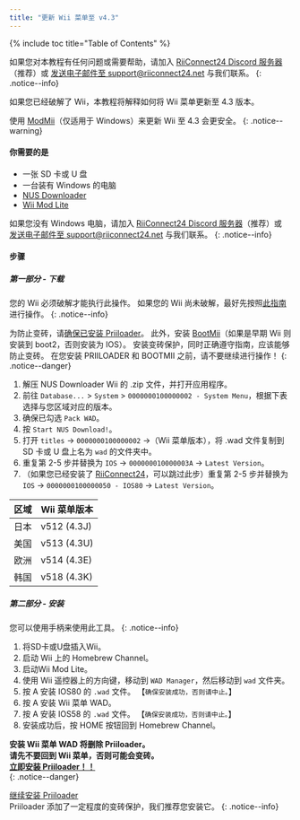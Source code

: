 ```yaml
---
title: "更新 Wii 菜单至 v4.3"
---
```


{% include toc title="Table of Contents" %}

如果您对本教程有任何问题或需要帮助，请加入 [RiiConnect24 Discord 服务器](https://discord.gg/rc24)（推荐）或 [发送电子邮件至 support@riiconnect24.net](mailto:support@riiconnect24.net) 与我们联系。
{: .notice--info}

如果您已经破解了 Wii，本教程将解释如何将 Wii 菜单更新至 4.3 版本。

使用 [ModMii](https://modmii.github.io)（仅适用于 Windows）来更新 Wii 至 4.3 会更安全。
{: .notice--warning}

#### 你需要的是

* 一张 SD 卡或 U 盘
* 一台装有 Windows 的电脑
* [NUS Downloader](https://github.com/WiiDatabase/nusdownloader/releases/latest)
* [Wii Mod Lite](https://oscwii.org/library/app/WiiModLite)

如果您没有 Windows 电脑，请加入 [RiiConnect24 Discord 服务器](https://discord.gg/rc24)（推荐）或 [发送电子邮件至 support@riiconnect24.net](mailto:support@riiconnect24.net) 与我们联系。
{: .notice--info}

#### 步骤

##### 第一部分 - 下载

您的 Wii 必须破解才能执行此操作。 如果您的 Wii 尚未破解，最好先按照[此指南](get-started)进行操作。
{: .notice--info}

为防止变砖，请[确保已安装 Priiloader](priiloader)。 此外，安装 [BootMii](bootmii)（如果是早期 Wii 则安装到 boot2，否则安装为 IOS）。 安装变砖保护，同时正确遵守指南，应该能够防止变砖。 在您安装 PRIILOADER 和 BOOTMII 之前，请不要继续进行操作！
{: .notice--danger}

1. 解压 NUS Downloader Wii 的 .zip 文件，并打开应用程序。
2. 前往 `Database...` > `System` > `0000000100000002 - System Menu`，根据下表选择与您区域对应的版本。
3. 确保已勾选 `Pack WAD`。
4. 按 `Start NUS Download!`。
5. 打开 `titles` -> `0000000100000002` ->（Wii 菜单版本），将 .wad 文件复制到 SD 卡或 U 盘上名为 `wad` 的文件夹中。
6. 重复第 2-5 步并替换为 `IOS` -> `000000010000003A` -> `Latest Version`。
7. （如果您已经安装了 [RiiConnect24](riiconnect24)，可以跳过此步）重复第 2-5 步并替换为 `IOS` -> `0000000100000050 - IOS80` -> `Latest Version`。

| 区域 | Wii 菜单版本    |
| -- | ----------- |
| 日本 | v512 (4.3J) |
| 美国 | v513 (4.3U) |
| 欧洲 | v514 (4.3E) |
| 韩国 | v518 (4.3K) |

##### 第二部分 - 安装

您可以使用手柄来使用此工具。
{: .notice--info}

1. 将SD卡或U盘插入Wii。
2. 启动 Wii 上的 Homebrew Channel。
3. 启动Wii Mod Lite。
4. 使用 Wii 遥控器上的方向键，移动到 `WAD Manager`，然后移动到 `wad` 文件夹。
5. 按 A 安装 IOS80 的 `.wad` 文件。 【`确保安装成功，否则请中止。`】
6. 按 A 安装 Wii 菜单 WAD。
7. 按 A 安装 IOS58 的 `.wad` 文件。 【`确保安装成功，否则请中止。`】
8. 安装成功后，按 HOME 按钮回到 Homebrew Channel。

**安装 Wii 菜单 WAD 将删除 Priiloader。** <br> **请先不要回到 Wii 菜单，否则可能会变砖。** <br> **[立即安装 Priiloader！！](priiloader)** <br>
{: .notice--danger}

[继续安装 Priiloader](priiloader)<br> Priiloader 添加了一定程度的变砖保护，我们推荐您安装它。
{: .notice--info}
